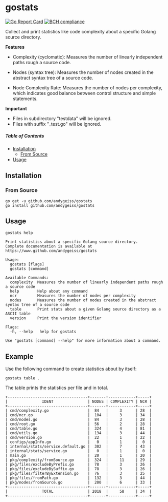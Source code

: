 # gostats

[![Go Report Card](https://goreportcard.com/badge/github.com/andygeiss/gostats)](https://goreportcard.com/report/github.com/andygeiss/gostats)
[![BCH compliance](https://bettercodehub.com/edge/badge/andygeiss/gostats?branch=master)](https://bettercodehub.com/)

Collect and print statistics like code complexity about a specific Golang source directory.

**Features**

* Complexity (cyclomatic): Measures the number of linearly independent paths rough a source code.

* Nodes (syntax tree): Measures the number of nodes created in the abstract syntax tree of a source code.

* Node Complexity Rate: Measures the number of nodes per complexity, which indicates good balance between control structure and simple statements.

**Important**

* Files in subdirectory "testdata" will be ignored.
* Files with suffix "_test.go" will be ignored.

##### Table of Contents

- [Installation](README.md#installation)
    * [From Source](README.md#from-source)
- [Usage](README.md#usage)

## Installation

### From Source

    go get -u github.com/andygeiss/gostats
    go install github.com/andygeiss/gostats

## Usage

    gostats help
    
```
Print statistics about a specific Golang source directory.
Complete documentation is available at https://www.github.com/andygeiss/gostats

Usage:
  gostats [flags]
  gostats [command]

Available Commands:
  complexity  Measures the number of linearly independent paths rough a source code
  help        Help about any command
  ncr         Measures the number of nodes per complexity
  nodes       Measures the number of nodes created in the abstract syntax tree of a source code
  table       Print stats about a given Golang source directory as a ASCII table
  version     Print the version identifier

Flags:
  -h, --help   help for gostats

Use "gostats [command] --help" for more information about a command.

```

## Example

Use the following command to create statistics about by itself:

    gostats table .

The table prints the statistics per file and in total.    
```
+-----------------------------------+-------+------------+-----+
|               IDENT               | NODES | COMPLEXITY | NCR |
+-----------------------------------+-------+------------+-----+
| cmd/complexity.go                 |  84   |     3      | 28  |
| cmd/ncr.go                        |  104  |     3      | 34  |
| cmd/nodes.go                      |  84   |     3      | 28  |
| cmd/root.go                       |  56   |     2      | 28  |
| cmd/table.go                      |  324  |     4      | 81  |
| cmd/utils.go                      |  134  |     3      | 44  |
| cmd/version.go                    |  22   |     1      | 22  |
| configs/appInfo.go                |   0   |     1      |  0  |
| internal/stats/service.default.go |  302  |     7      | 43  |
| internal/stats/service.go         |   0   |     1      |  0  |
| main.go                           |  20   |     1      | 20  |
| pkg/complexity/fromSource.go      |  324  |     11     | 29  |
| pkg/files/excludeByPrefix.go      |  78   |     3      | 26  |
| pkg/files/excludeBySuffix.go      |  78   |     3      | 26  |
| pkg/files/filterByExtension.go    |  76   |     3      | 25  |
| pkg/files/fromPath.go             |  132  |     3      | 44  |
| pkg/nodes/fromSource.go           |  200  |     6      | 33  |
+-----------------------------------+-------+------------+-----+
|               TOTAL               | 2018  |     58     | 34  |
+-----------------------------------+-------+------------+-----+
```
